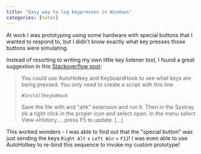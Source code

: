 ```yaml
---
title: "Easy way to log keypresses in Windows"
categories: [notes]
---
```


At work I was prototyping using some hardware with special buttons that
I wanted to respond to, but I didn't know exactly what key presses those
buttons were simulating.

Instead of resorting to writing my own little key listener tool, I found
a great suggestion in this
[Stackoverflow post](https://superuser.com/a/337960/354553):

> You could use AutoHotkey and KeyboardHook to see what keys are being pressed.
> You only need to create a script with this line
>
> ```
> #InstallKeybdHook
> ```
>
> Save the file with and "ahk" extension and run it. Then in the Systray do a
> right click in the proper icon and select open. In the menu select
> View->History.....press F5 to update. [...]

This worked wonders - I was able to find out that the "special button"
was just sending the keys `Right Alt` + `Left Win` + `F12`! I was even able
to use AutoHotkey to re-bind this sequence to invoke my custom prototype!
